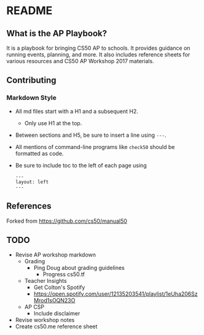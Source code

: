 # README
## What is the AP Playbook?

It is a playbook for bringing CS50 AP to schools. It provides guidance on running events, planning, and more. It also includes reference sheets for various resources and CS50 AP Workshop 2017 materials.

## Contributing

### Markdown Style
- All md files start with a H1 and a subsequent H2.
  - Only use H1 at the top.
- Between sections and H5, be sure to insert a line using `---`.
- All mentions of command-line programs like `check50` should be formatted as code.
- Be sure to include toc to the left of each page using

  ```
  ---
  layout: left
  ---
  ```

## References

Forked from https://github.com/cs50/manual50

## TODO

- Revise AP workshop markdown
  - Grading
    - Ping Doug about grading guidelines
      - Progress cs50.tf
  - Teacher Insights
    - Get Colton's Spotify
    - https://open.spotify.com/user/12135203541/playlist/1eUha206SzMrod1sOQN23O
  - AP CSP
    - Include disclaimer
- Revise workshop notes
- Create cs50.me reference sheet
